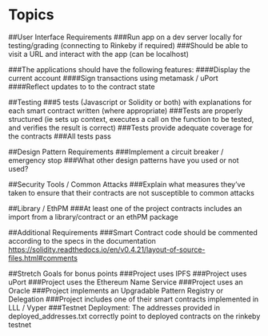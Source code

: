 # Topics

##User Interface Requirements
  ###Run app on a dev server locally for testing/grading (connecting to Rinkeby if required)
  ###Should be able to visit a URL and interact with the app (can be localhost)

  ###The applications should have the following features:
    ####Display the current account
    ####Sign transactions using metamask / uPort
    ####Reflect updates to to the contract state

##Testing
  ###5 tests (Javascript or Solidity or both) with explanations for each smart contract written (where appropriate)
  ###Tests are properly structured (ie sets up context, executes a call on  the function to be tested, and verifies the result is correct)
  ###Tests provide adequate coverage for the contracts
  ###All tests pass

##Design Pattern Requirements
  ###Implement a circuit breaker / emergency stop
  ###What other design patterns have you used or  not used?

##Security Tools / Common Attacks
  ###Explain what measures they’ve taken to ensure that their contracts are not susceptible to common attacks

##Library / EthPM
  ###At least one of the project contracts includes an import from a library/contract or an ethPM package

##Additional Requirements
 ###Smart Contract code should be commented  according to the specs in the documentation https://solidity.readthedocs.io/en/v0.4.21/layout-of-source-files.html#comments

##Stretch Goals for bonus points
  ###Project uses IPFS
  ###Project uses uPort
  ###Project uses the Ethereum Name Service
  ###Project uses an Oracle
  ###Project implements an Upgradable Pattern Registry or Delegation
  ###Project includes one of their smart contracts implemented in LLL / Vyper
  ###Testnet Deployment:  The addresses provided in deployed_addresses.txt correctly point to deployed  contracts on the rinkeby testnet
